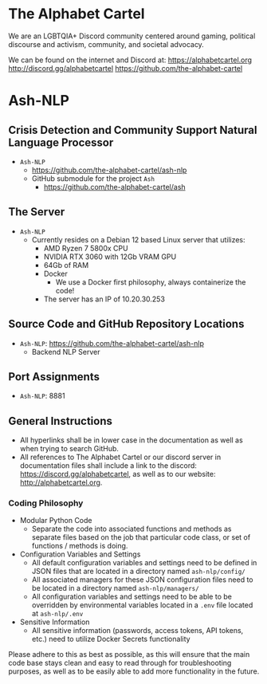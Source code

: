 # The Alphabet Cartel
We are an LGBTQIA+ Discord community centered around gaming, political discourse and activism, community, and societal advocacy.

We can be found on the internet and Discord at:
https://alphabetcartel.org
http://discord.gg/alphabetcartel
https://github.com/the-alphabet-cartel

# Ash-NLP
## Crisis Detection and Community Support Natural Language Processor
- `Ash-NLP`
  - https://github.com/the-alphabet-cartel/ash-nlp
  - GitHub submodule for the project `Ash`
    - https://github.com/the-alphabet-cartel/ash

## The Server
- `Ash-NLP`
  - Currently resides on a Debian 12 based Linux server that utilizes:
    - AMD Ryzen 7 5800x CPU
    - NVIDIA RTX 3060 with 12Gb VRAM GPU
    - 64Gb of RAM
    - Docker
      - We use a Docker first philosophy, always containerize the code!
    - The server has an IP of 10.20.30.253

## Source Code and GitHub Repository Locations
- `Ash-NLP`: https://github.com/the-alphabet-cartel/ash-nlp
  - Backend NLP Server

## Port Assignments
- `Ash-NLP`: 8881

## General Instructions
- All hyperlinks shall be in lower case in the documentation as well as when trying to search GitHub.
- All references to The Alphabet Cartel or our discord server in documentation files shall include a link to the discord: https://discord.gg/alphabetcartel, as well as to our website: http://alphabetcartel.org.

### Coding Philosophy
- Modular Python Code
  - Separate the code into associated functions and methods as separate files based on the job that particular code class, or set of functions / methods is doing.
- Configuration Variables and Settings
  - All default configuration variables and settings need to be defined in JSON files that are located in a directory named  `ash-nlp/config/`
  - All associated managers for these JSON configuration files need to be located in a directory named `ash-nlp/managers/`
  - All configuration variables and settings need to be able to be overridden by environmental variables located in a `.env` file located at `ash-nlp/.env`
- Sensitive Information
  - All sensitive information (passwords, access tokens, API tokens, etc.) need to utilize Docker Secrets functionality

Please adhere to this as best as possible, as this will ensure that the main code base stays clean and easy to read through for troubleshooting purposes, as well as to be easily able to add more functionality in the future.